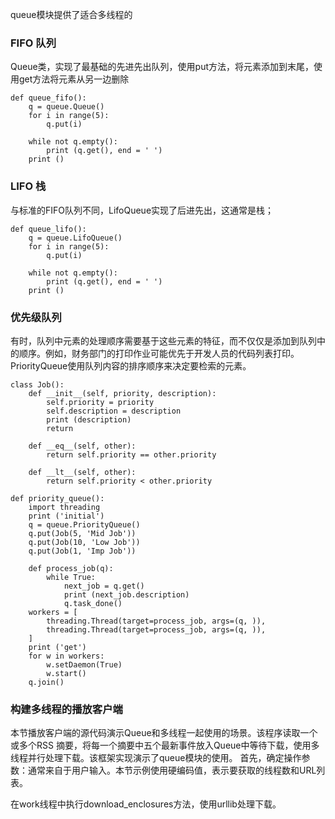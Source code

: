 queue模块提供了适合多线程的


### FIFO 队列
Queue类，实现了最基础的先进先出队列，使用put方法，将元素添加到末尾，使用get方法将元素从另一边删除

```
def queue_fifo():
    q = queue.Queue()
    for i in range(5):
        q.put(i)

    while not q.empty():
        print (q.get(), end = ' ')
    print ()
```

### LIFO 栈
与标准的FIFO队列不同，LifoQueue实现了后进先出，这通常是栈；

```
def queue_lifo():
    q = queue.LifoQueue()
    for i in range(5):
        q.put(i)

    while not q.empty():
        print (q.get(), end = ' ')
    print ()

```

### 优先级队列
有时，队列中元素的处理顺序需要基于这些元素的特征，而不仅仅是添加到队列中的顺序。例如，财务部门的打印作业可能优先于开发人员的代码列表打印。PriorityQueue使用队列内容的排序顺序来决定要检索的元素。
 
```
class Job():
    def __init__(self, priority, description):
        self.priority = priority
        self.description = description
        print (description)
        return

    def __eq__(self, other):
        return self.priority == other.priority

    def __lt__(self, other):
        return self.priority < other.priority

def priority_queue():
    import threading
    print ('initial')
    q = queue.PriorityQueue()
    q.put(Job(5, 'Mid Job'))
    q.put(Job(10, 'Low Job'))
    q.put(Job(1, 'Imp Job'))

    def process_job(q):
        while True:
            next_job = q.get()
            print (next_job.description)
            q.task_done()
    workers = [
        threading.Thread(target=process_job, args=(q, )),
        threading.Thread(target=process_job, args=(q, )),
    ]
    print ('get')
    for w in workers:
        w.setDaemon(True)
        w.start()
    q.join()
```

### 构建多线程的播放客户端

   本节播放客户端的源代码演示Queue和多线程一起使用的场景。该程序读取一个或多个RSS 摘要，将每一个摘要中五个最新事件放入Queue中等待下载，使用多线程并行处理下载。该框架实现演示了queue模块的使用。
首先，确定操作参数：通常来自于用户输入。本节示例使用硬编码值，表示要获取的线程数和URL列表。

在work线程中执行download_enclosures方法，使用urllib处理下载。